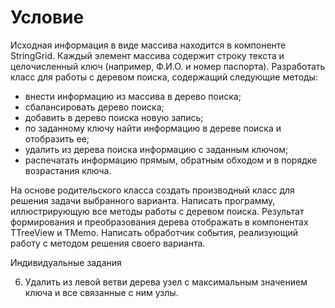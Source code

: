 # Условие

Исходная информация в виде массива находится в компоненте StringGrid. Каждый
элемент массива содержит строку текста и целочисленный ключ (например, Ф.И.О. и
номер паспорта).
Разработать класс для работы с деревом поиска, содержащий следующие методы:
- внести информацию из массива в дерево поиска;
- сбалансировать дерево поиска;
- добавить в дерево поиска новую запись;
- по заданному ключу найти информацию в дереве поиска и отобразить ее;
- удалить из дерева поиска информацию с заданным ключом;
- распечатать информацию прямым, обратным обходом и в порядке возрастания
ключа.

На основе родительского класса создать производный класс для решения задачи
выбранного варианта.
Написать программу, иллюстрирующую все методы работы с деревом поиска.
Результат формирования и преобразования дерева отображать в компонентах TTreeView и
TMemo. Написать обработчик события, реализующий работу с методом решения своего
варианта.

Индивидуальные задания

6. Удалить из левой ветви дерева узел с максимальным значением ключа и все
связанные с ним узлы.
